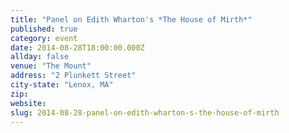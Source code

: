 ```yaml
---
title: "Panel on Edith Wharton's *The House of Mirth*"
published: true
category: event
date: 2014-08-28T18:00:00.000Z
allday: false
venue: "The Mount"
address: "2 Plunkett Street"
city-state: "Lenox, MA"
zip:
website:
slug: 2014-08-28-panel-on-edith-wharton-s-the-house-of-mirth
---
```



